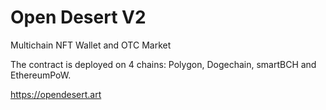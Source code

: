 # Open Desert V2
Multichain NFT Wallet and OTC Market

The contract is deployed on 4 chains: Polygon, Dogechain, smartBCH and EthereumPoW.

https://opendesert.art
